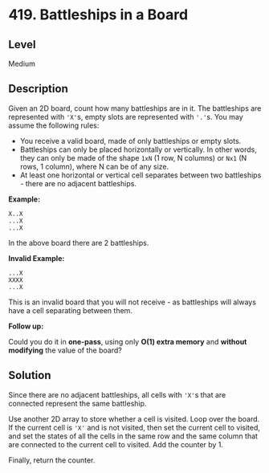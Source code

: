 # 419. Battleships in a Board
## Level
Medium

## Description
Given an 2D board, count how many battleships are in it. The battleships are represented with `'X'`s, empty slots are represented with `'.'`s. You may assume the following rules:
* You receive a valid board, made of only battleships or empty slots.
* Battleships can only be placed horizontally or vertically. In other words, they can only be made of the shape `1xN` (1 row, N columns) or `Nx1` (N rows, 1 column), where N can be of any size.
* At least one horizontal or vertical cell separates between two battleships - there are no adjacent battleships.

**Example:**
```
X..X
...X
...X
```
In the above board there are 2 battleships.

**Invalid Example:**
```
...X
XXXX
...X
```
This is an invalid board that you will not receive - as battleships will always have a cell separating between them.

**Follow up:**

Could you do it in **one-pass**, using only **O(1) extra memory** and **without modifying** the value of the board?

## Solution
Since there are no adjacent battleships, all cells with `'X'`s that are connected represent the same battleship.

Use another 2D array to store whether a cell is visited. Loop over the board. If the current cell is `'X'` and is not visited, then set the current cell to visited, and set the states of all the cells in the same row and the same column that are connected to the current cell to visited. Add the counter by 1.

Finally, return the counter.
